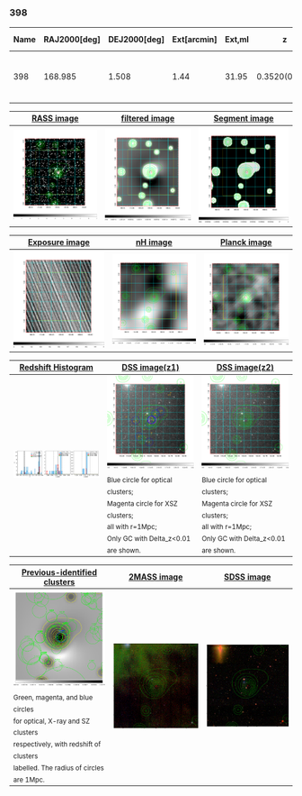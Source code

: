 <div STYLE="page-break-after: always;"></div>

### 398

|Name|RAJ2000[deg]|DEJ2000[deg] |Ext[arcmin]| Ext,ml | z | z_src| C|GC(XSZ,Delta_z<0.01)| GC(OPT,Delta_z<0.01)|GC| R_sig[arcmin] | R500[arcmin] | R500[Mpc]| CRsig[c/s] | CR500[c/s] |L500[1E44 erg/s]|F500[1E-12 erg/s/cm^2]| M500[1E14 Msun]|Tx[keV]|Cnt_sig|Beta|Rc[arcmin]|Comment|Alias|
|---|---|---|---|---|---|------|---|--------|---------|----------|---|---|---|---|---|---|---|---|---|---|---|---|---|---|
|398| 168.985| 1.508| 1.44| 31.95| 0.3520(0.005)| z1, z_xsz| B| MCXC| N, W, Zw| C, MCXC, N, PSZ2, Tar, W| 10.750| 4.830| 1.437| 0.245(0.035)| 0.225(0.032)| 18.464(1.207)| 4.416(0.289)| 12.18(0.35)| 11.27(0.21)| 94.0| 0.823(-0.127+0.117)| 3.673(-0.874+0.716)| -| k105|

|[RASS image](../image/398/398_img.pdf)|[filtered image](../image/398/398_fil.pdf)|[Segment image](../image/398/398_seg.pdf)|
|-------------------|--------------------|-------------------|
| <img src="../image/398/398_img.png" width="300">  | <img src="../image/398/398_fil.png" width="300">   | <img src="../image/398/398_seg.png" width="300">  |

|[Exposure image](../image/398/398_mex.pdf)| [nH image](../image/398/398_nh.pdf)| [Planck image](../image/398/398_p.pdf)|
|-------------------|--------------------|-------------------|
|<img src="../image/398/398_mex.png" width="300">   | <img src="../image/398/398_nh.png" width="300">    | <img src="../image/398/398_p.png" width="300"> |

|[Redshift Histogram](../image/398/398_zg.pdf) | [DSS image(z1)](../image/398/398_dss_z1.pdf)      |  [DSS image(z2)](../image/398/398_dss_z2.pdf)    |
|-------------------|--------------------|-------------------|
|<img src="../image/398/398_zg.png" width="300"> |<img src="../image/398/398_dss_z1.png" width="300"> <sub><br>Blue circle for optical clusters; <br>Magenta circle for XSZ clusters; <br>all with r=1Mpc; <br>Only GC with Delta_z<0.01 are shown. </sub>| <img src="../image/398/398_dss_z2.png" width="300"><sub><br>Blue circle for optical clusters; <br>Magenta circle for XSZ clusters; <br>all with r=1Mpc; <br>Only GC with Delta_z<0.01 are shown. </sub> |

|[Previous-identified clusters](../image/398/398_gc.pdf) | [2MASS image](../image/398/398_2mass.pdf)      |[SDSS image](../image/398/398_sdss.pdf)   |
|-------------------|-------------------|-------------------|
|<img src=../image/398/398_gc.png width="300"> <br><sub>Green, magenta, and blue circles <br>for optical, X-ray and SZ clusters <br>respectively, with redshift of clusters <br>labelled. The radius of circles <br>are 1Mpc.</sub>|<img src="../image/398/398_2mass.png" width="300">  | <img src="../image/398/398_sdss.png" width="300">  |




